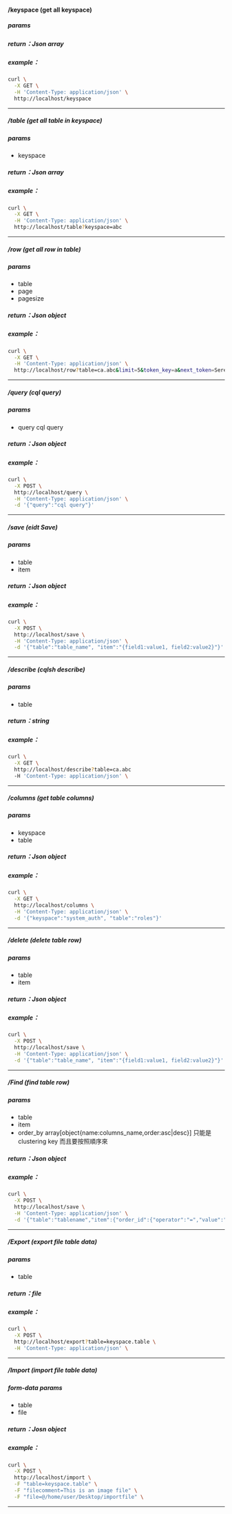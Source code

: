 #### /keyspace (get all keyspace)

##### params

##### return：Json array

##### example：

```sh
curl \
  -X GET \
  -H 'Content-Type: application/json' \
  http://localhost/keyspace
```

----

##### /table (get all table in keyspace)

##### params

* keyspace

##### return：Json array

##### example：

```sh
curl \
  -X GET \
  -H 'Content-Type: application/json' \
  http://localhost/table?keyspace=abc
```

----

##### /row (get all row in table)

##### params

* table
* page
* pagesize

##### return：Json object

##### example：

```sh
curl \
  -X GET \
  -H 'Content-Type: application/json' \
  http://localhost/row?table=ca.abc&limit=5&token_key=a&next_token=Serenity
```

---

##### /query (cql query)

##### params

* query cql query

##### return：Json object

##### example：

```sh
curl \
  -X POST \
  http://localhost/query \
  -H 'Content-Type: application/json' \
  -d '{"query":"cql query"}'
```

---

##### /save (eidt Save)

##### params

* table
* item

##### return：Json object

##### example：

```sh
curl \
  -X POST \
  http://localhost/save \
  -H 'Content-Type: application/json' \
  -d '{"table":"table_name", "item":"{field1:value1, field2:value2}"}'
```

---

##### /describe (cqlsh describe)

##### params

* table

##### return：string

##### example：

```sh
curl \
  -X GET \
  http://localhost/describe?table=ca.abc
  -H 'Content-Type: application/json' \
```

---

##### /columns (get table columns)

##### params

* keyspace
* table

##### return：Json object

##### example：

```sh
curl \
  -X GET \
  http://localhost/columns \
  -H 'Content-Type: application/json' \
  -d '{"keyspace":"system_auth", "table":"roles"}'
```

---

##### /delete (delete table row)

##### params

* table
* item

##### return：Json object

##### example：

```sh
curl \
  -X POST \
  http://localhost/save \
  -H 'Content-Type: application/json' \
  -d '{"table":"table_name", "item":"{field1:value1, field2:value2}"}'
```

---

##### /Find (find table row)

##### params

* table
* item
* order_by array[object{name:columns_name,order:asc|desc}] 只能是clustering key 而且要按照順序來

##### return：Json object

##### example：

```sh
curl \
  -X POST \
  http://localhost/save \
  -H 'Content-Type: application/json' \
  -d '{"table":"tablename","item":{"order_id":{"operator":"=","value":"123"},"order_time":{"operator":"=","value":"456"}}}'
```

---


##### /Export (export file table data)

##### params

* table

##### return：file

##### example：

```sh
curl \
  -X POST \
  http://localhost/export?table=keyspace.table \
  -H 'Content-Type: application/json' \
```

---


##### /Import (import file table data)

##### form-data params

* table
* file

##### return：Josn object

##### example：

```sh
curl \
  -X POST \
  http://localhost/import \
  -F "table=keyspace.table" \
  -F "filecomment=This is an image file" \
  -F "file=@/home/user/Desktop/importfile" \
```

---